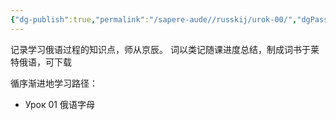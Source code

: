 ```yaml
---
{"dg-publish":true,"permalink":"/sapere-aude//russkij/urok-00/","dgPassFrontmatter":true}
---
```


记录学习俄语过程的知识点，师从京辰。
词以类记随课进度总结，制成词书于莱特俄语，可下载

循序渐进地学习路径：

- Урок 01 俄语字母

